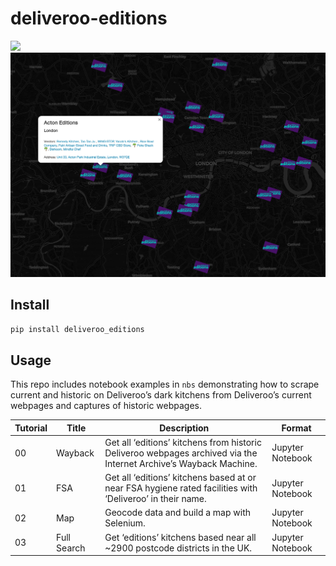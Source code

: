 # deliveroo-editions

<!-- WARNING: THIS FILE WAS AUTOGENERATED! DO NOT EDIT! -->

<img caption=Blackwall Editions site src=nbs/assets/blackwall.png>
<img caption=Editions Map src=nbs/assets/cover.png>

## Install

``` sh
pip install deliveroo_editions
```

## Usage

This repo includes notebook examples in `nbs` demonstrating how to
scrape current and historic on Deliveroo’s dark kitchens from
Deliveroo’s current webpages and captures of historic webpages.

| Tutorial | Title       | Description                                                                                                       | Format           |
|----------|-------------|-------------------------------------------------------------------------------------------------------------------|------------------|
| 00       | Wayback     | Get all ‘editions’ kitchens from historic Deliveroo webpages archived via the Internet Archive’s Wayback Machine. | Jupyter Notebook |
| 01       | FSA         | Get all ‘editions’ kitchens based at or near FSA hygiene rated facilities with ‘Deliveroo’ in their name.         | Jupyter Notebook |
| 02       | Map         | Geocode data and build a map with Selenium.                                                                       | Jupyter Notebook |
| 03       | Full Search | Get ‘editions’ kitchens based near all ~2900 postcode districts in the UK.                                        | Jupyter Notebook |
